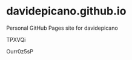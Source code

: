 # davidepicano.github.io
Personal GitHub Pages site for davidepicano


















































TPXVQi

Ourr0z5sP
